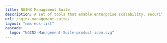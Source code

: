 ```yaml
---
title: NGINX Management Suite
description: A set of tools that enable enterprise scalability, security, observability, and governance.
url: /nginx-management-suite/
layout: "nms-eos-list"
cascade:
  logo: "NGINX-Management-Suite-product-icon.svg"
---
```


